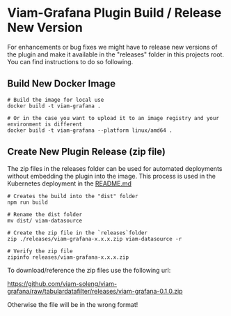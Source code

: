 # Viam-Grafana Plugin Build / Release New Version

For enhancements or bug fixes we might have to release new versions of the plugin and make it available in the "releases" folder in this projects root.
You can find instructions to do so following.

## Build New Docker Image

```
# Build the image for local use
docker build -t viam-grafana .

# Or in the case you want to upload it to an image registry and your environment is different
docker build -t viam-grafana --platform linux/amd64 .
```

## Create New Plugin Release (zip file)
The zip files in the releases folder can be used for automated deployments without embedding the plugin into the image.
This process is used in the Kubernetes deployment in the [README.md](README.md)

```
# Creates the build into the "dist" folder
npm run build

# Rename the dist folder
mv dist/ viam-datasource

# Create the zip file in the `releases`folder
zip ./releases/viam-grafana-x.x.x.zip viam-datasource -r

# Verify the zip file
zipinfo releases/viam-grafana-x.x.x.zip
```
To download/reference the zip files use the following url:

https://github.com/viam-soleng/viam-grafana/raw/tabulardatafilter/releases/viam-grafana-0.1.0.zip

Otherwise the file will be in the wrong format!

